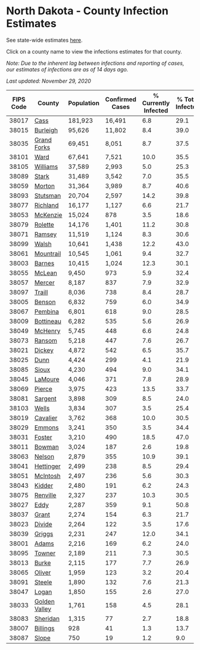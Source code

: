 # North Dakota - County Infection Estimates

See state-wide estimates [here](/infections/us-nd).

Click on a county name to view the infections estimates for that county.

*Note: Due to the inherent lag between infections and reporting of cases, our estimates of infections are as of 14 days ago.*

*Last updated: November 29, 2020*

|   FIPS Code |                         County |   Population |   Confirmed Cases |   % Currently Infected |   % Total Infected |
|-------------|--------------------------------|--------------|-------------------|------------------------|--------------------|
|       38017 |                   [Cass](cass) |      181,923 |            16,491 |                    6.8 |               29.1 |
|       38015 |           [Burleigh](burleigh) |       95,626 |            11,802 |                    8.4 |               39.0 |
|       38035 |     [Grand Forks](grand-forks) |       69,451 |             8,051 |                    8.7 |               37.5 |
|       38101 |                   [Ward](ward) |       67,641 |             7,521 |                   10.0 |               35.5 |
|       38105 |           [Williams](williams) |       37,589 |             2,993 |                    5.0 |               25.3 |
|       38089 |                 [Stark](stark) |       31,489 |             3,542 |                    7.0 |               35.5 |
|       38059 |               [Morton](morton) |       31,364 |             3,989 |                    8.7 |               40.6 |
|       38093 |           [Stutsman](stutsman) |       20,704 |             2,597 |                   14.2 |               39.8 |
|       38077 |           [Richland](richland) |       16,177 |             1,127 |                    6.6 |               21.7 |
|       38053 |           [McKenzie](mckenzie) |       15,024 |               878 |                    3.5 |               18.6 |
|       38079 |             [Rolette](rolette) |       14,176 |             1,401 |                   11.2 |               30.8 |
|       38071 |               [Ramsey](ramsey) |       11,519 |             1,124 |                    8.3 |               30.6 |
|       38099 |                 [Walsh](walsh) |       10,641 |             1,438 |                   12.2 |               43.0 |
|       38061 |         [Mountrail](mountrail) |       10,545 |             1,061 |                    9.4 |               32.7 |
|       38003 |               [Barnes](barnes) |       10,415 |             1,024 |                   12.3 |               30.1 |
|       38055 |               [McLean](mclean) |        9,450 |               973 |                    5.9 |               32.4 |
|       38057 |               [Mercer](mercer) |        8,187 |               837 |                    7.9 |               32.9 |
|       38097 |               [Traill](traill) |        8,036 |               738 |                    8.4 |               28.7 |
|       38005 |               [Benson](benson) |        6,832 |               759 |                    6.0 |               34.9 |
|       38067 |             [Pembina](pembina) |        6,801 |               618 |                    9.0 |               28.5 |
|       38009 |         [Bottineau](bottineau) |        6,282 |               535 |                    5.6 |               26.9 |
|       38049 |             [McHenry](mchenry) |        5,745 |               448 |                    6.6 |               24.8 |
|       38073 |               [Ransom](ransom) |        5,218 |               447 |                    7.6 |               26.7 |
|       38021 |               [Dickey](dickey) |        4,872 |               542 |                    6.5 |               35.7 |
|       38025 |                   [Dunn](dunn) |        4,424 |               299 |                    4.1 |               21.9 |
|       38085 |                 [Sioux](sioux) |        4,230 |               494 |                    9.0 |               34.1 |
|       38045 |             [LaMoure](lamoure) |        4,046 |               371 |                    7.8 |               28.9 |
|       38069 |               [Pierce](pierce) |        3,975 |               423 |                   13.5 |               33.7 |
|       38081 |             [Sargent](sargent) |        3,898 |               309 |                    8.5 |               24.0 |
|       38103 |                 [Wells](wells) |        3,834 |               307 |                    3.5 |               25.4 |
|       38019 |           [Cavalier](cavalier) |        3,762 |               368 |                   10.0 |               30.5 |
|       38029 |               [Emmons](emmons) |        3,241 |               350 |                    3.5 |               34.4 |
|       38031 |               [Foster](foster) |        3,210 |               490 |                   18.5 |               47.0 |
|       38011 |               [Bowman](bowman) |        3,024 |               187 |                    2.6 |               19.8 |
|       38063 |               [Nelson](nelson) |        2,879 |               355 |                   10.9 |               39.1 |
|       38041 |         [Hettinger](hettinger) |        2,499 |               238 |                    8.5 |               29.4 |
|       38051 |           [McIntosh](mcintosh) |        2,497 |               236 |                    5.6 |               30.3 |
|       38043 |               [Kidder](kidder) |        2,480 |               191 |                    6.2 |               24.3 |
|       38075 |           [Renville](renville) |        2,327 |               237 |                   10.3 |               30.5 |
|       38027 |                   [Eddy](eddy) |        2,287 |               359 |                    9.1 |               50.8 |
|       38037 |                 [Grant](grant) |        2,274 |               154 |                    6.3 |               21.7 |
|       38023 |               [Divide](divide) |        2,264 |               122 |                    3.5 |               17.6 |
|       38039 |               [Griggs](griggs) |        2,231 |               247 |                   12.0 |               34.1 |
|       38001 |                 [Adams](adams) |        2,216 |               169 |                    6.2 |               24.0 |
|       38095 |               [Towner](towner) |        2,189 |               211 |                    7.3 |               30.5 |
|       38013 |                 [Burke](burke) |        2,115 |               177 |                    7.7 |               26.9 |
|       38065 |               [Oliver](oliver) |        1,959 |               123 |                    3.2 |               20.4 |
|       38091 |               [Steele](steele) |        1,890 |               132 |                    7.6 |               21.3 |
|       38047 |                 [Logan](logan) |        1,850 |               155 |                    2.6 |               27.0 |
|       38033 | [Golden Valley](golden-valley) |        1,761 |               158 |                    4.5 |               28.1 |
|       38083 |           [Sheridan](sheridan) |        1,315 |                77 |                    2.7 |               18.8 |
|       38007 |           [Billings](billings) |          928 |                41 |                    1.3 |               13.7 |
|       38087 |                 [Slope](slope) |          750 |                19 |                    1.2 |                9.0 |